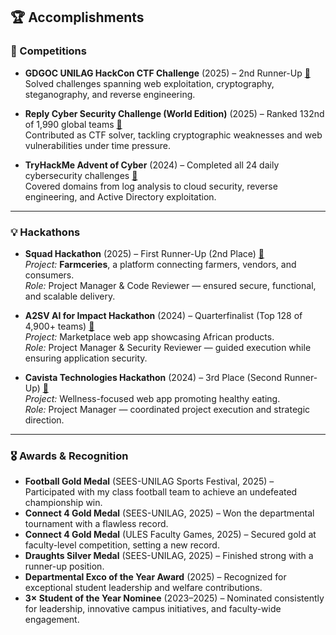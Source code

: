 ## 🏆 Accomplishments  

### 🥇 Competitions  
- **GDGOC UNILAG HackCon CTF Challenge** (2025) – 2nd Runner-Up [🔗](https://drive.google.com/file/d/1Vmh66XcebOmF1uQYSiZK13l8hXLBqrn1/view?usp=sharing)  
  Solved challenges spanning web exploitation, cryptography, steganography, and reverse engineering.  

- **Reply Cyber Security Challenge (World Edition)** (2025) – Ranked 132nd of 1,990 global teams [🔗](https://drive.google.com/file/d/1IoUe9ndMdCvKJiwgRwiZ-J0ft2g_o_1u/view?usp=sharing)  
  Contributed as CTF solver, tackling cryptographic weaknesses and web vulnerabilities under time pressure.  

- **TryHackMe Advent of Cyber** (2024) – Completed all 24 daily cybersecurity challenges [🔗](https://tryhackme-certificates.s3-eu-west-1.amazonaws.com/THM-6TDIX11RYU.pdf)  
  Covered domains from log analysis to cloud security, reverse engineering, and Active Directory exploitation.  

---

### 💡 Hackathons  
- **Squad Hackathon** (2025) – First Runner-Up (2nd Place) [🔗](https://drive.google.com/drive/folders/1hlR2FJOcvrjVcTeT_CRmC4w7RoRjsaN4?usp=sharing)  
  *Project:* **Farmceries**, a platform connecting farmers, vendors, and consumers.  
  *Role:* Project Manager & Code Reviewer — ensured secure, functional, and scalable delivery.  

- **A2SV AI for Impact Hackathon** (2024) – Quarterfinalist (Top 128 of 4,900+ teams) [🔗](https://drive.google.com/file/d/18PsrPBdHSSRAWaQhvLiRImhV0D7QGICY/view?usp=sharing)  
  *Project:* Marketplace web app showcasing African products.  
  *Role:* Project Manager & Security Reviewer — guided execution while ensuring application security.  

- **Cavista Technologies Hackathon** (2024) – 3rd Place (Second Runner-Up) [🔗](https://drive.google.com/file/d/1LabozZGZm7CEvnNhsL4drEadyoSlJGhO/view?usp=sharing)  
  *Project:* Wellness-focused web app promoting healthy eating.  
  *Role:* Project Manager — coordinated project execution and strategic direction.  

---

### 🎖 Awards & Recognition  
- **Football Gold Medal** (SEES-UNILAG Sports Festival, 2025) – Participated with my class football team to achieve an undefeated championship win.  
- **Connect 4 Gold Medal** (SEES-UNILAG, 2025) – Won the departmental tournament with a flawless record.  
- **Connect 4 Gold Medal** (ULES Faculty Games, 2025) – Secured gold at faculty-level competition, setting a new record.  
- **Draughts Silver Medal** (SEES-UNILAG, 2025) – Finished strong with a runner-up position.  
- **Departmental Exco of the Year Award** (2025) – Recognized for exceptional student leadership and welfare contributions.  
- **3× Student of the Year Nominee** (2023–2025) – Nominated consistently for leadership, innovative campus initiatives, and faculty-wide engagement.  
